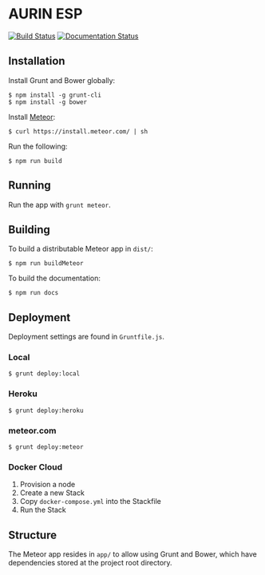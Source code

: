 # AURIN ESP

[![Build Status](https://travis-ci.org/urbanetic/aurin-esp.svg)](https://travis-ci.org/urbanetic/aurin-esp)
[![Documentation Status](https://readthedocs.org/projects/aurin-esp/badge/?version=latest)](https://readthedocs.org/projects/aurin-esp/?badge=latest)

## Installation

Install Grunt and Bower globally:

	$ npm install -g grunt-cli
	$ npm install -g bower

Install [Meteor](https://www.meteor.com/):

	$ curl https://install.meteor.com/ | sh

Run the following:

	$ npm run build

## Running

Run the app with `grunt meteor`.

## Building

To build a distributable Meteor app in `dist/`:

	$ npm run buildMeteor

To build the documentation:

    $ npm run docs

## Deployment

Deployment settings are found in `Gruntfile.js`.

### Local

	$ grunt deploy:local

### Heroku

	$ grunt deploy:heroku

### meteor.com

	$ grunt deploy:meteor

### Docker Cloud

1. Provision a node
2. Create a new Stack
3. Copy `docker-compose.yml` into the Stackfile
4. Run the Stack

## Structure

The Meteor app resides in `app/` to allow using Grunt and Bower, which have dependencies stored at the project root directory.


[container]: https://hub.docker.com/r/golden/meteor-dev/
